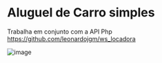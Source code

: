 # Aluguel de Carro simples

Trabalha em conjunto com a API Php https://github.com/leonardojgm/ws_locadora

![image](https://github.com/user-attachments/assets/afb9f296-ec9f-4b06-8656-555b1a0b7530)

